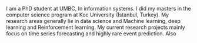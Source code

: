I am a PhD student at UMBC, In information systems. I did my masters in the computer science program at Koc University (Istanbul, Turkey). My research areas generally lie in data science and Machine learning, deep learning and Reinforcement learning. My current research projects mainly focus on time series forecasting and highly rare event prediction. Also


<!---
- 👋 Hi, I’m @ajam74001
- 👀 I’m interested in ...
- 🌱 I’m currently learning ...
- 💞️ I’m looking to collaborate on ...
- 📫 How to reach me ...
ajam74001/ajam74001 is a ✨ special ✨ repository because its `README.md` (this file) appears on your GitHub profile.
You can click the Preview link to take a look at your changes.
--->
